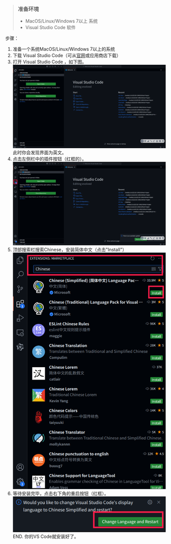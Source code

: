 > ### 准备环境
> - MacOS/Linux/Windows 7以上 系统
> - Visual Studio Code 软件

步骤：
1. 准备一个系统MacOS/Linux/Windows 7以上的系统
2. 下载 Visual Studio Code（可从[官网](https://code.visualstudio.com/)或应用商店下载）
3. 打开 Visual Studio Code ，如下图。
![Image](/docs/附件夹/Pasted%20image%2020240821092251.png "示例图")
此时你会发现界面为英文。
4. 点击左侧栏中的插件按钮（红框的）。 
![Image](/docs/附件夹/Pasted%20image%2020240821092349.png "示例图")
5. 顶部搜索栏搜索Chinese，安装简体中文（点击"Install"）
![Image](/docs/附件夹/Pasted%20image%2020240821092606.png "示例图")
6. 等待安装完毕，点击右下角的重启按钮（红框）。
![Image](/docs/附件夹/Pasted%20image%2020240821092829.png "示例图")
END. 你的VS Code就安装好了。